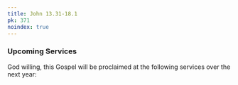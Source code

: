 ```yaml
---
title: John 13.31-18.1
pk: 371
noindex: true
---
```


### Upcoming Services

God willing, this Gospel will be proclaimed at the following services over the next year:


